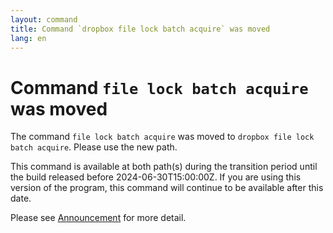 ```yaml
---
layout: command
title: Command `dropbox file lock batch acquire` was moved
lang: en
---
```


# Command `file lock batch acquire` was moved

The command `file lock batch acquire` was moved to `dropbox file lock batch acquire`. Please use the new path.

This command is available at both path(s) during the transition period until the build released before 2024-06-30T15:00:00Z. If you are using this version of the program, this command will continue to be available after this date.

Please see [Announcement](https://github.com/watermint/toolbox/discussions/799) for more detail.


